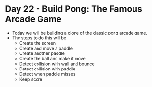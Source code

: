 # Day 22 - Build Pong: The Famous Arcade Game

- Today we will be building a clone of the classic [pong](https://en.wikipedia.org/wiki/Pong) arcade game.
- The steps to do this will be
  + Create the screen
  + Create and move a paddle
  + Create another paddle
  + Create the ball and make it move
  + Detect collision with wall and bounce
  + Detect collision with paddle
  + Detect when paddle misses
  + Keep score  
